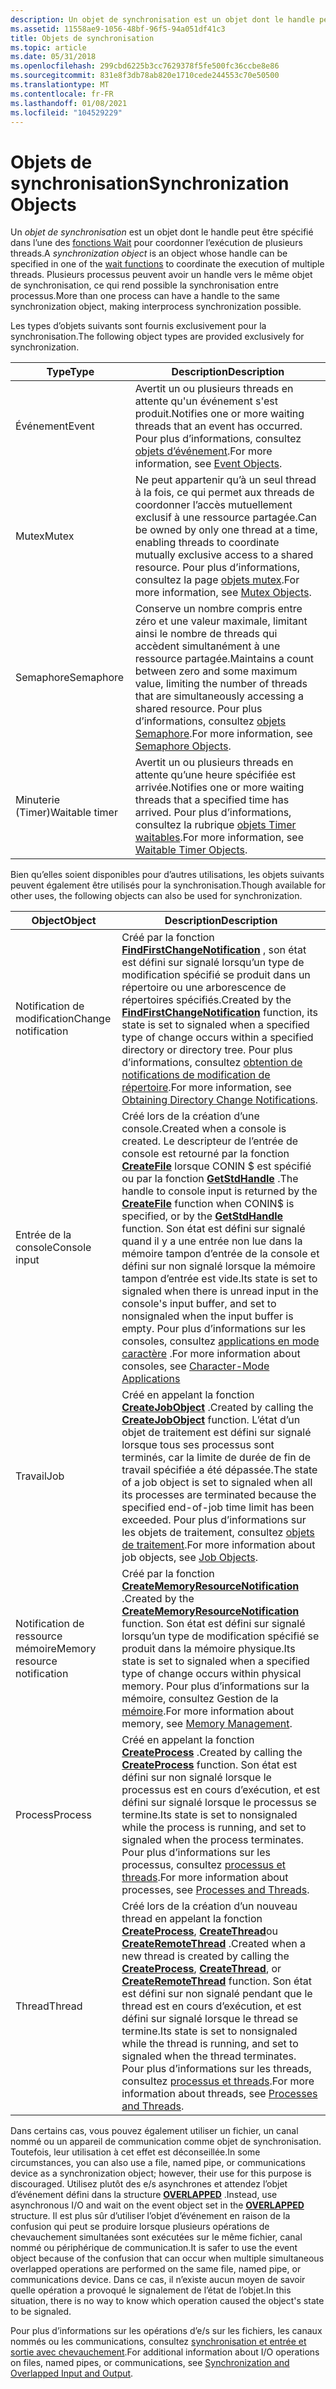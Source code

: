 ```yaml
---
description: Un objet de synchronisation est un objet dont le handle peut être spécifié dans l’une des fonctions Wait pour coordonner l’exécution de plusieurs threads.
ms.assetid: 11558ae9-1056-48bf-96f5-94a051df41c3
title: Objets de synchronisation
ms.topic: article
ms.date: 05/31/2018
ms.openlocfilehash: 299cbd6225b3cc7629378f5fe500fc36ccbe8e86
ms.sourcegitcommit: 831e8f3db78ab820e1710cede244553c70e50500
ms.translationtype: MT
ms.contentlocale: fr-FR
ms.lasthandoff: 01/08/2021
ms.locfileid: "104529229"
---
```

# <a name="synchronization-objects"></a><span data-ttu-id="b9b41-103">Objets de synchronisation</span><span class="sxs-lookup"><span data-stu-id="b9b41-103">Synchronization Objects</span></span>

<span data-ttu-id="b9b41-104">Un *objet de synchronisation* est un objet dont le handle peut être spécifié dans l’une des [fonctions Wait](wait-functions.md) pour coordonner l’exécution de plusieurs threads.</span><span class="sxs-lookup"><span data-stu-id="b9b41-104">A *synchronization object* is an object whose handle can be specified in one of the [wait functions](wait-functions.md) to coordinate the execution of multiple threads.</span></span> <span data-ttu-id="b9b41-105">Plusieurs processus peuvent avoir un handle vers le même objet de synchronisation, ce qui rend possible la synchronisation entre processus.</span><span class="sxs-lookup"><span data-stu-id="b9b41-105">More than one process can have a handle to the same synchronization object, making interprocess synchronization possible.</span></span>

<span data-ttu-id="b9b41-106">Les types d’objets suivants sont fournis exclusivement pour la synchronisation.</span><span class="sxs-lookup"><span data-stu-id="b9b41-106">The following object types are provided exclusively for synchronization.</span></span>



| <span data-ttu-id="b9b41-107">Type</span><span class="sxs-lookup"><span data-stu-id="b9b41-107">Type</span></span>           | <span data-ttu-id="b9b41-108">Description</span><span class="sxs-lookup"><span data-stu-id="b9b41-108">Description</span></span>                                                                                                                                                                                                      |
|----------------|------------------------------------------------------------------------------------------------------------------------------------------------------------------------------------------------------------------|
| <span data-ttu-id="b9b41-109">Événement</span><span class="sxs-lookup"><span data-stu-id="b9b41-109">Event</span></span>          | <span data-ttu-id="b9b41-110">Avertit un ou plusieurs threads en attente qu'un événement s'est produit.</span><span class="sxs-lookup"><span data-stu-id="b9b41-110">Notifies one or more waiting threads that an event has occurred.</span></span> <span data-ttu-id="b9b41-111">Pour plus d’informations, consultez [objets d’événement](event-objects.md).</span><span class="sxs-lookup"><span data-stu-id="b9b41-111">For more information, see [Event Objects](event-objects.md).</span></span>                                                                                   |
| <span data-ttu-id="b9b41-112">Mutex</span><span class="sxs-lookup"><span data-stu-id="b9b41-112">Mutex</span></span>          | <span data-ttu-id="b9b41-113">Ne peut appartenir qu’à un seul thread à la fois, ce qui permet aux threads de coordonner l’accès mutuellement exclusif à une ressource partagée.</span><span class="sxs-lookup"><span data-stu-id="b9b41-113">Can be owned by only one thread at a time, enabling threads to coordinate mutually exclusive access to a shared resource.</span></span> <span data-ttu-id="b9b41-114">Pour plus d’informations, consultez la page [objets mutex](mutex-objects.md).</span><span class="sxs-lookup"><span data-stu-id="b9b41-114">For more information, see [Mutex Objects](mutex-objects.md).</span></span>                          |
| <span data-ttu-id="b9b41-115">Semaphore</span><span class="sxs-lookup"><span data-stu-id="b9b41-115">Semaphore</span></span>      | <span data-ttu-id="b9b41-116">Conserve un nombre compris entre zéro et une valeur maximale, limitant ainsi le nombre de threads qui accèdent simultanément à une ressource partagée.</span><span class="sxs-lookup"><span data-stu-id="b9b41-116">Maintains a count between zero and some maximum value, limiting the number of threads that are simultaneously accessing a shared resource.</span></span> <span data-ttu-id="b9b41-117">Pour plus d’informations, consultez [objets Semaphore](semaphore-objects.md).</span><span class="sxs-lookup"><span data-stu-id="b9b41-117">For more information, see [Semaphore Objects](semaphore-objects.md).</span></span> |
| <span data-ttu-id="b9b41-118">Minuterie (Timer)</span><span class="sxs-lookup"><span data-stu-id="b9b41-118">Waitable timer</span></span> | <span data-ttu-id="b9b41-119">Avertit un ou plusieurs threads en attente qu’une heure spécifiée est arrivée.</span><span class="sxs-lookup"><span data-stu-id="b9b41-119">Notifies one or more waiting threads that a specified time has arrived.</span></span> <span data-ttu-id="b9b41-120">Pour plus d’informations, consultez la rubrique [objets Timer waitables](waitable-timer-objects.md).</span><span class="sxs-lookup"><span data-stu-id="b9b41-120">For more information, see [Waitable Timer Objects](waitable-timer-objects.md).</span></span>                                                          |



 

<span data-ttu-id="b9b41-121">Bien qu’elles soient disponibles pour d’autres utilisations, les objets suivants peuvent également être utilisés pour la synchronisation.</span><span class="sxs-lookup"><span data-stu-id="b9b41-121">Though available for other uses, the following objects can also be used for synchronization.</span></span>



| <span data-ttu-id="b9b41-122">Object</span><span class="sxs-lookup"><span data-stu-id="b9b41-122">Object</span></span>                       | <span data-ttu-id="b9b41-123">Description</span><span class="sxs-lookup"><span data-stu-id="b9b41-123">Description</span></span>                                                                                                                                                                                                                                                                                                                                                                                                                                                             |
|------------------------------|-------------------------------------------------------------------------------------------------------------------------------------------------------------------------------------------------------------------------------------------------------------------------------------------------------------------------------------------------------------------------------------------------------------------------------------------------------------------------|
| <span data-ttu-id="b9b41-124">Notification de modification</span><span class="sxs-lookup"><span data-stu-id="b9b41-124">Change notification</span></span>          | <span data-ttu-id="b9b41-125">Créé par la fonction [**FindFirstChangeNotification**](/windows/win32/api/fileapi/nf-fileapi-findfirstchangenotificationa) , son état est défini sur signalé lorsqu’un type de modification spécifié se produit dans un répertoire ou une arborescence de répertoires spécifiés.</span><span class="sxs-lookup"><span data-stu-id="b9b41-125">Created by the [**FindFirstChangeNotification**](/windows/win32/api/fileapi/nf-fileapi-findfirstchangenotificationa) function, its state is set to signaled when a specified type of change occurs within a specified directory or directory tree.</span></span> <span data-ttu-id="b9b41-126">Pour plus d’informations, consultez [obtention de notifications de modification de répertoire](../fileio/obtaining-directory-change-notifications.md).</span><span class="sxs-lookup"><span data-stu-id="b9b41-126">For more information, see [Obtaining Directory Change Notifications](../fileio/obtaining-directory-change-notifications.md).</span></span>                                                                                                                                   |
| <span data-ttu-id="b9b41-127">Entrée de la console</span><span class="sxs-lookup"><span data-stu-id="b9b41-127">Console input</span></span>                | <span data-ttu-id="b9b41-128">Créé lors de la création d’une console.</span><span class="sxs-lookup"><span data-stu-id="b9b41-128">Created when a console is created.</span></span> <span data-ttu-id="b9b41-129">Le descripteur de l’entrée de console est retourné par la fonction [**CreateFile**](/windows/win32/api/fileapi/nf-fileapi-createfilea) lorsque CONIN $ est spécifié ou par la fonction [**GetStdHandle**](/windows/console/getstdhandle) .</span><span class="sxs-lookup"><span data-stu-id="b9b41-129">The handle to console input is returned by the [**CreateFile**](/windows/win32/api/fileapi/nf-fileapi-createfilea) function when CONIN$ is specified, or by the [**GetStdHandle**](/windows/console/getstdhandle) function.</span></span> <span data-ttu-id="b9b41-130">Son état est défini sur signalé quand il y a une entrée non lue dans la mémoire tampon d’entrée de la console et défini sur non signalé lorsque la mémoire tampon d’entrée est vide.</span><span class="sxs-lookup"><span data-stu-id="b9b41-130">Its state is set to signaled when there is unread input in the console's input buffer, and set to nonsignaled when the input buffer is empty.</span></span> <span data-ttu-id="b9b41-131">Pour plus d’informations sur les consoles, consultez [applications en mode caractère](/windows/console/character-mode-applications) .</span><span class="sxs-lookup"><span data-stu-id="b9b41-131">For more information about consoles, see [Character-Mode Applications](/windows/console/character-mode-applications)</span></span> |
| <span data-ttu-id="b9b41-132">Travail</span><span class="sxs-lookup"><span data-stu-id="b9b41-132">Job</span></span>                          | <span data-ttu-id="b9b41-133">Créé en appelant la fonction [**CreateJobObject**](/windows/win32/api/jobapi2/nf-jobapi2-createjobobjectw) .</span><span class="sxs-lookup"><span data-stu-id="b9b41-133">Created by calling the [**CreateJobObject**](/windows/win32/api/jobapi2/nf-jobapi2-createjobobjectw) function.</span></span> <span data-ttu-id="b9b41-134">L’état d’un objet de traitement est défini sur signalé lorsque tous ses processus sont terminés, car la limite de durée de fin de travail spécifiée a été dépassée.</span><span class="sxs-lookup"><span data-stu-id="b9b41-134">The state of a job object is set to signaled when all its processes are terminated because the specified end-of-job time limit has been exceeded.</span></span> <span data-ttu-id="b9b41-135">Pour plus d’informations sur les objets de traitement, consultez [objets de traitement](../procthread/job-objects.md).</span><span class="sxs-lookup"><span data-stu-id="b9b41-135">For more information about job objects, see [Job Objects](../procthread/job-objects.md).</span></span>                                                                                                                                                             |
| <span data-ttu-id="b9b41-136">Notification de ressource mémoire</span><span class="sxs-lookup"><span data-stu-id="b9b41-136">Memory resource notification</span></span> | <span data-ttu-id="b9b41-137">Créé par la fonction [**CreateMemoryResourceNotification**](/windows/win32/api/memoryapi/nf-memoryapi-creatememoryresourcenotification) .</span><span class="sxs-lookup"><span data-stu-id="b9b41-137">Created by the [**CreateMemoryResourceNotification**](/windows/win32/api/memoryapi/nf-memoryapi-creatememoryresourcenotification) function.</span></span> <span data-ttu-id="b9b41-138">Son état est défini sur signalé lorsqu’un type de modification spécifié se produit dans la mémoire physique.</span><span class="sxs-lookup"><span data-stu-id="b9b41-138">Its state is set to signaled when a specified type of change occurs within physical memory.</span></span> <span data-ttu-id="b9b41-139">Pour plus d’informations sur la mémoire, consultez Gestion de la [mémoire](../memory/memory-management.md).</span><span class="sxs-lookup"><span data-stu-id="b9b41-139">For more information about memory, see [Memory Management](../memory/memory-management.md).</span></span>                                                                                                                                                                                  |
| <span data-ttu-id="b9b41-140">Process</span><span class="sxs-lookup"><span data-stu-id="b9b41-140">Process</span></span>                      | <span data-ttu-id="b9b41-141">Créé en appelant la fonction [**CreateProcess**](/windows/win32/api/processthreadsapi/nf-processthreadsapi-createprocessa) .</span><span class="sxs-lookup"><span data-stu-id="b9b41-141">Created by calling the [**CreateProcess**](/windows/win32/api/processthreadsapi/nf-processthreadsapi-createprocessa) function.</span></span> <span data-ttu-id="b9b41-142">Son état est défini sur non signalé lorsque le processus est en cours d’exécution, et est défini sur signalé lorsque le processus se termine.</span><span class="sxs-lookup"><span data-stu-id="b9b41-142">Its state is set to nonsignaled while the process is running, and set to signaled when the process terminates.</span></span> <span data-ttu-id="b9b41-143">Pour plus d’informations sur les processus, consultez [processus et threads](../procthread/processes-and-threads.md).</span><span class="sxs-lookup"><span data-stu-id="b9b41-143">For more information about processes, see [Processes and Threads](../procthread/processes-and-threads.md).</span></span>                                                                                                                                                                                  |
| <span data-ttu-id="b9b41-144">Thread</span><span class="sxs-lookup"><span data-stu-id="b9b41-144">Thread</span></span>                       | <span data-ttu-id="b9b41-145">Créé lors de la création d’un nouveau thread en appelant la fonction [**CreateProcess**](/windows/win32/api/processthreadsapi/nf-processthreadsapi-createprocessa), [**CreateThread**](/windows/win32/api/processthreadsapi/nf-processthreadsapi-createthread)ou [**CreateRemoteThread**](/windows/win32/api/processthreadsapi/nf-processthreadsapi-createremotethread) .</span><span class="sxs-lookup"><span data-stu-id="b9b41-145">Created when a new thread is created by calling the [**CreateProcess**](/windows/win32/api/processthreadsapi/nf-processthreadsapi-createprocessa), [**CreateThread**](/windows/win32/api/processthreadsapi/nf-processthreadsapi-createthread), or [**CreateRemoteThread**](/windows/win32/api/processthreadsapi/nf-processthreadsapi-createremotethread) function.</span></span> <span data-ttu-id="b9b41-146">Son état est défini sur non signalé pendant que le thread est en cours d’exécution, et est défini sur signalé lorsque le thread se termine.</span><span class="sxs-lookup"><span data-stu-id="b9b41-146">Its state is set to nonsignaled while the thread is running, and set to signaled when the thread terminates.</span></span> <span data-ttu-id="b9b41-147">Pour plus d’informations sur les threads, consultez [processus et threads](../procthread/processes-and-threads.md).</span><span class="sxs-lookup"><span data-stu-id="b9b41-147">For more information about threads, see [Processes and Threads](../procthread/processes-and-threads.md).</span></span>                                                            |



 

<span data-ttu-id="b9b41-148">Dans certains cas, vous pouvez également utiliser un fichier, un canal nommé ou un appareil de communication comme objet de synchronisation. Toutefois, leur utilisation à cet effet est déconseillée.</span><span class="sxs-lookup"><span data-stu-id="b9b41-148">In some circumstances, you can also use a file, named pipe, or communications device as a synchronization object; however, their use for this purpose is discouraged.</span></span> <span data-ttu-id="b9b41-149">Utilisez plutôt des e/s asynchrones et attendez l’objet d’événement défini dans la structure [**OVERLAPPED**](/windows/win32/api/minwinbase/ns-minwinbase-overlapped) .</span><span class="sxs-lookup"><span data-stu-id="b9b41-149">Instead, use asynchronous I/O and wait on the event object set in the [**OVERLAPPED**](/windows/win32/api/minwinbase/ns-minwinbase-overlapped) structure.</span></span> <span data-ttu-id="b9b41-150">Il est plus sûr d’utiliser l’objet d’événement en raison de la confusion qui peut se produire lorsque plusieurs opérations de chevauchement simultanées sont exécutées sur le même fichier, canal nommé ou périphérique de communication.</span><span class="sxs-lookup"><span data-stu-id="b9b41-150">It is safer to use the event object because of the confusion that can occur when multiple simultaneous overlapped operations are performed on the same file, named pipe, or communications device.</span></span> <span data-ttu-id="b9b41-151">Dans ce cas, il n’existe aucun moyen de savoir quelle opération a provoqué le signalement de l’état de l’objet.</span><span class="sxs-lookup"><span data-stu-id="b9b41-151">In this situation, there is no way to know which operation caused the object's state to be signaled.</span></span>

<span data-ttu-id="b9b41-152">Pour plus d’informations sur les opérations d’e/s sur les fichiers, les canaux nommés ou les communications, consultez [synchronisation et entrée et sortie avec chevauchement](synchronization-and-overlapped-input-and-output.md).</span><span class="sxs-lookup"><span data-stu-id="b9b41-152">For additional information about I/O operations on files, named pipes, or communications, see [Synchronization and Overlapped Input and Output](synchronization-and-overlapped-input-and-output.md).</span></span>

 

 
